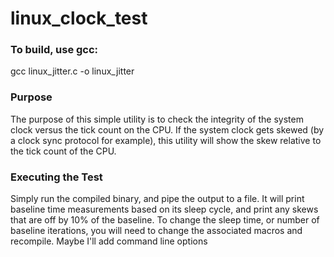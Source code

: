 # linux_clock_test

### To build, use gcc:

gcc linux_jitter.c -o linux_jitter

### Purpose

The purpose of this simple utility is to check the integrity of the system clock versus 
the tick count on the CPU. If the system clock gets skewed (by a clock sync protocol for 
example), this utility will show the skew relative to the tick count of the CPU. 

### Executing the Test

Simply run the compiled binary, and pipe the output to a file. It will print baseline 
time measurements based on its sleep cycle, and print any skews that are off by 10%
of the baseline. To change the sleep time, or number of baseline iterations, you will
need to change the associated macros and recompile. Maybe I'll add command line options
